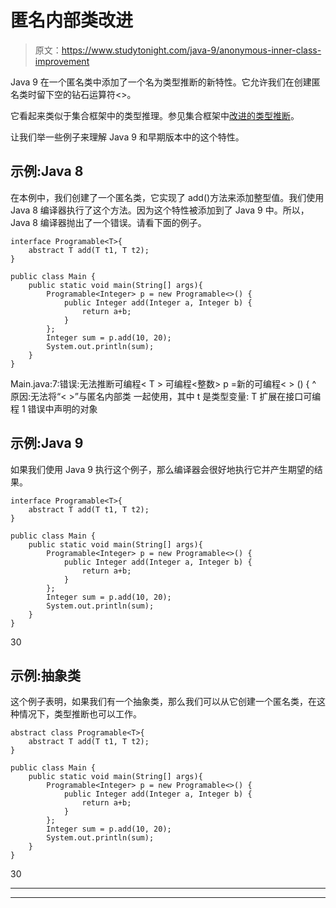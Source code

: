 # 匿名内部类改进

> 原文：<https://www.studytonight.com/java-9/anonymous-inner-class-improvement>

Java 9 在一个匿名类中添加了一个名为类型推断的新特性。它允许我们在创建匿名类时留下空的钻石运算符<>。

它看起来类似于集合框架中的类型推理。参见集合框架中[改进的类型推断](https://www.studytonight.com/java-8/java-8-improved-type-inference)。

让我们举一些例子来理解 Java 9 和早期版本中的这个特性。

## 示例:Java 8

在本例中，我们创建了一个匿名类，它实现了 add()方法来添加整型值。我们使用 Java 8 编译器执行了这个方法。因为这个特性被添加到了 Java 9 中。所以，Java 8 编译器抛出了一个错误。请看下面的例子。

```
interface Programable<T>{
	abstract T add(T t1, T t2);
}

public class Main { 
	public static void main(String[] args){
		Programable<Integer> p = new Programable<>() {
			public Integer add(Integer a, Integer b) {
				return a+b;
			}
		};
		Integer sum = p.add(10, 20);
		System.out.println(sum);
	}
}
```

Main.java:7:错误:无法推断可编程< T >
可编程<整数> p =新的可编程< > () {
^
原因:无法将“< >”与匿名内部类
一起使用，其中 t 是类型变量:
T 扩展在接口可编程
1 错误中声明的对象

## 示例:Java 9

如果我们使用 Java 9 执行这个例子，那么编译器会很好地执行它并产生期望的结果。

```
interface Programable<T>{
	abstract T add(T t1, T t2);
}

public class Main { 
	public static void main(String[] args){
		Programable<Integer> p = new Programable<>() {
			public Integer add(Integer a, Integer b) {
				return a+b;
			}
		};
		Integer sum = p.add(10, 20);
		System.out.println(sum);
	}
}
```

30

## 示例:抽象类

这个例子表明，如果我们有一个抽象类，那么我们可以从它创建一个匿名类，在这种情况下，类型推断也可以工作。

```
abstract class Programable<T>{
	abstract T add(T t1, T t2);
}

public class Main { 
	public static void main(String[] args){
		Programable<Integer> p = new Programable<>() {
			public Integer add(Integer a, Integer b) {
				return a+b;
			}
		};
		Integer sum = p.add(10, 20);
		System.out.println(sum);
	}
}
```

30

* * *

* * *